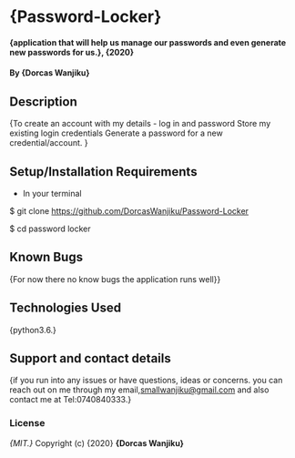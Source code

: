 # {Password-Locker}
#### {application that will help us manage our passwords and even generate new passwords for us.}, {2020}
#### By **{Dorcas Wanjiku}**
## Description
{To create an account with my details - log in and password
Store my existing login credentials
Generate a password for a new credential/account. }
## Setup/Installation Requirements
* In your terminal

$ git clone https://github.com/DorcasWanjiku/Password-Locker

$ cd password locker
## Known Bugs
{For now there no know bugs the application runs well}}
## Technologies Used
{python3.6.}
## Support and contact details
{if you run into any issues or have questions, ideas or concerns.
you can reach out on me through my email,smallwanjiku@gmail.com and also contact me at Tel:0740840333.}
### License
*{MIT.}*
Copyright (c) {2020} **{Dorcas Wanjiku}**